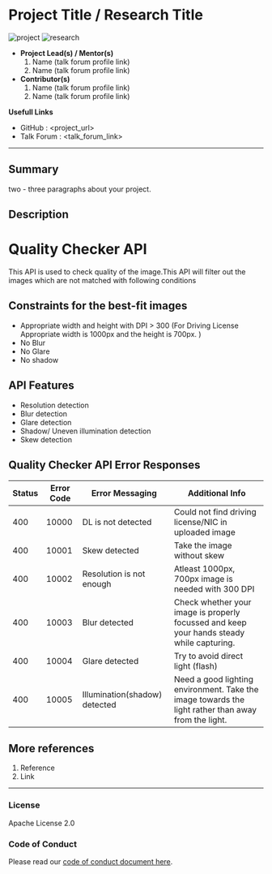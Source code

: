 # Project Title / Research Title

![project] ![research]



- <b>Project Lead(s) / Mentor(s)</b>
    1. Name (talk forum profile link)
    2. Name (talk forum profile link)
- <b>Contributor(s)</b>
    1. Name (talk forum profile link)
    2. Name (talk forum profile link)

<b>Usefull Links </b>

- GitHub : <project_url>
- Talk Forum : <talk_forum_link>

---

## Summary

two - three paragraphs about your project.

## Description

# Quality Checker API
This API is used to check quality of the image.This API will filter out the images which are not matched with following conditions

## Constraints for the best-fit images
 - Appropriate width and height with DPI > 300 (For Driving License Appropriate width is 1000px and the height is 700px.
)
 - No Blur
 - No Glare
 - No shadow
 
 
 ## API Features
  - Resolution detection
  - Blur detection
  - Glare detection
  - Shadow/ Uneven illumination detection
  - Skew detection
  
  
## Quality Checker API Error Responses

|Status | Error Code | Error Messaging | Additional Info                                                   |
|-------|------------|-----------------|----------------|
| 400   | 10000      | DL is not detected   |Could not find driving license/NIC in uploaded image|
| 400   | 10001      | Skew detected   | Take the image without skew |
| 400   | 10002      | Resolution is not enough   | Atleast 1000px, 700px image is needed with 300 DPI |
| 400   | 10003      | Blur detected   |Check whether your image is properly focussed and keep your hands steady while capturing.|
| 400   | 10004     | Glare detected  | Try to avoid direct light  (flash)|
| 400   | 10005      | Illumination(shadow) detected | Need a good lighting environment. Take the image towards the light rather than away from the light.| 






## More references

1. Reference
2. Link

---

### License

Apache License 2.0

### Code of Conduct

Please read our [code of conduct document here](https://github.com/aaivu/aaivu-introduction/blob/master/docs/code_of_conduct.md).

[project]: https://img.shields.io/badge/-Project-blue
[research]: https://img.shields.io/badge/-Research-yellowgreen
